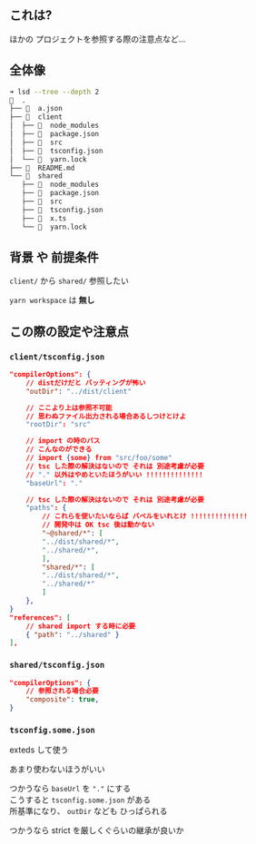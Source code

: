 
## これは?
ほかの プロジェクトを参照する際の注意点など...

## 全体像

```bash
➜ lsd --tree --depth 2
  .
├──   a.json
├──   client
│  ├──   node_modules
│  ├──   package.json
│  ├──   src
│  ├──   tsconfig.json
│  └──   yarn.lock
├──   README.md
└──   shared
   ├──   node_modules
   ├──   package.json
   ├──   src
   ├──   tsconfig.json
   ├──   x.ts
   └──   yarn.lock
```


## 背景 や 前提条件

`client/` から `shared/` 参照したい

`yarn workspace` は **無し**

## この際の設定や注意点

### `client/tsconfig.json`

```json
"compilerOptions": {
    // distだけだと バッティングが怖い
    "outDir": "../dist/client"

    // ここより上は参照不可能
    // 思わぬファイル出力される場合あるしつけとけよ
    "rootDir": "src" 

    // import の時のパス
    // こんなのができる
    // import {some} from "src/foo/some"
    // tsc した際の解決はないので それは 別途考慮が必要
    // "." 以外はやめといたほうがいい !!!!!!!!!!!!!!
    "baseUrl": "."

    // tsc した際の解決はないので それは 別途考慮が必要
    "paths": {
        // これらを使いたいならば バベルをいれとけ !!!!!!!!!!!!!!
        // 開発中は OK tsc 後は動かない
        "~@shared/*": [
        "../dist/shared/*",
        "../shared/*",
        ],
        "shared/*": [
        "../dist/shared/*",
        "../shared/*"
        ]
    },   
}
"references": [
    // shared import する時に必要
    { "path": "../shared" }
],
```

### `shared/tsconfig.json`

```json
"compilerOptions": {
    // 参照される場合必要
    "composite": true,
}
```

### `tsconfig.some.json`

exteds して使う

あまり使わないほうがいい

つかうなら  `baseUrl` を `"."` にする  
こうすると `tsconfig.some.json` がある  
所基準になり、 `outDir` なども ひっぱられる

つかうなら
strict を厳しくぐらいの継承が良いか
